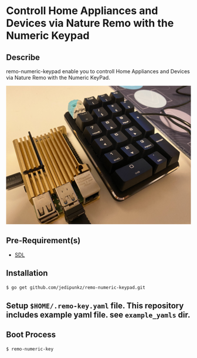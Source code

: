 # Controll Home Appliances and Devices via Nature Remo with the Numeric Keypad

## Describe

remo-numeric-keypad enable you to controll Home Appliances and Devices via Nature Remo with the Numeric KeyPad.

<img src="https://raw.githubusercontent.com/jedipunkz/remo-numeric-keypad/master/pix/numeric_key_with_raspberyy_pi.jpg">

## Pre-Requirement(s)

- [SDL](https://www.libsdl.org/)

## Installation

```bash
$ go get github.com/jedipunkz/remo-numeric-keypad.git
```

## Setup `$HOME/.remo-key.yaml` file. This repository includes example yaml file. see `example_yamls` dir.

## Boot Process

```bash
$ remo-numeric-key
```
